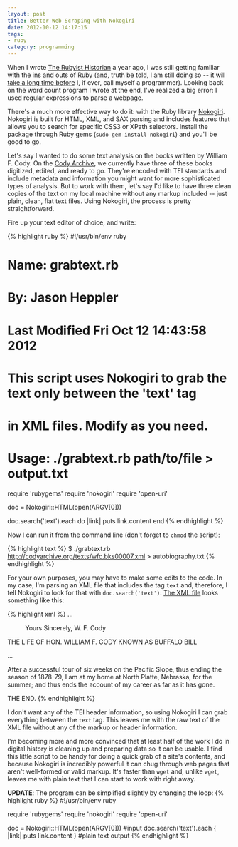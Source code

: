 ```yaml
---
layout: post
title: Better Web Scraping with Nokogiri
date: 2012-10-12 14:17:15
tags:
- ruby
category: programming
---
```

When I wrote [The Rubyist Historian](http://hepplerj.github.com/rubyist-historian/) a year ago, I was still getting familiar with the ins and outs of Ruby (and, truth be told, I am still doing so -- it will [take a long time before](http://norvig.com/21-days.html) I, if ever, call myself a programmer). Looking back on the word count program I wrote at the end, I've realized a big error: I used regular expressions to parse a webpage.

There's a much more effective way to do it: with the Ruby library [Nokogiri](http://nokogiri.org/). Nokogiri is built for HTML, XML, and SAX parsing and includes features that allows you to search for specific CSS3 or XPath selectors. Install the package through Ruby gems (<code>sudo gem install nokogiri</code>) and you'll be good to go.

Let's say I wanted to do some text analysis on the books written by William F. Cody. On the [Cody Archive](http://www.codyarchive.org), we currently have three of these books digitized, edited, and ready to go. They're encoded with TEI standards and include metadata and information you might want for more sophisticated types of analysis. But to work with them, let's say I'd like to have three clean copies of the text on my local machine without any markup included -- just plain, clean, flat text files. Using Nokogiri, the process is pretty straightforward.

Fire up your text editor of choice, and write:

{% highlight ruby %}
#!/usr/bin/env ruby

# Name: grabtext.rb
# By: Jason Heppler
# Last Modified Fri Oct 12 14:43:58 2012
#
# This script uses Nokogiri to grab the text only between the 'text' tag
# in XML files. Modify as you need. 
# Usage: ./grabtext.rb path/to/file > output.txt

require 'rubygems'
require 'nokogiri'
require 'open-uri'

doc = Nokogiri::HTML(open(ARGV[0]))

doc.search('text').each do |link|
    puts link.content
end
{% endhighlight %}

Now I can run it from the command line (don't forget to <code>chmod</code> the script):

{% highlight text %}
$ ./grabtext.rb http://codyarchive.org/texts/wfc.bks00007.xml > autobiography.txt
{% endhighlight %}

For your own purposes, you may have to make some edits to the code. In my case, I'm parsing an XML file that includes the tag <code>text</code> and, therefore, I tell Nokogiri to look for that with <code>doc.search('text')</code>. [The XML file](http://codyarchive.org/texts/wfc.bks00007.xml) looks something like this:

{% highlight xml %}
<TEI xml:id="wfc.bks00007" xmlns="http://www.tei-c.org/ns/1.0">
<teiHeader>
...
</teiHeader>
<text> <!-- the script grabs the text from here... -->
<front>
<pb facs="wfc.bks00007.006"/>
<div1>
<figure n="illustration">
<p>Yours Sincerely, W. F. Cody</p>
</figure>
</div1>
<pb facs="wfc.bks00007.007"/>
<titlePage>
<docTitle>
<titlePart>THE LIFE OF
<lb/>
HON. WILLIAM F. CODY
<lb/>
KNOWN AS
<lb/>
BUFFALO BILL

...

<p>After a successful tour of six weeks on the Pacific Slope, thus ending the season of 1878-79, I am at my home at North Platte, Nebraska, for the summer; and thus ends the account of my career as far as it has gone.</p>
<ab>THE END.</ab>
</div1>
</body>
</text> <!-- ...down to here -->
</TEI>
{% endhighlight %}

I don't want any of the TEI header information, so using Nokogiri I can grab everything between the <code>text</code> tag. This leaves me with the raw text of the XML file without any of the markup or header information.

I'm becoming more and more convinced that at least half of the work I do in digital history is cleaning up and preparing data so it can be usable. I find this little script to be handy for doing a quick grab of a site's contents, and because Nokogiri is incredibly powerful it can chug through web pages that aren't well-formed or valid markup. It's faster than <code>wget</code> and, unlike <code>wget</code>, leaves me with plain text that I can start to work with right away.

**UPDATE**: The program can be simplified slightly by changing the loop:
{% highlight ruby %}
#!/usr/bin/env ruby

require 'rubygems'
require 'nokogiri'
require 'open-uri'

doc = Nokogiri::HTML(open(ARGV[0])) #input
doc.search('text').each { |link| puts link.content } #plain text output
{% endhighlight %}

